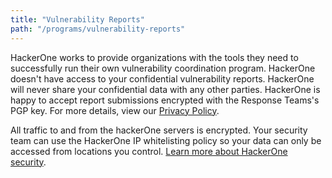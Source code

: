 ```yaml
---
title: "Vulnerability Reports"
path: "/programs/vulnerability-reports"
---
```

HackerOne works to provide organizations with the tools they need to successfully run their own vulnerability coordination program. HackerOne doesn't have access to your confidential vulnerability reports. HackerOne will never share your confidential data with any other parties. HackerOne is happy to accept report submissions encrypted with the Response Teams's PGP key. For more details, view our [Privacy Policy](https://www.hackerone.com/privacy).

All traffic to and from the hackerOne servers is encrypted. Your security team can use the HackerOne IP whitelisting policy so your data can only be accessed from locations you control. [Learn more about HackerOne security](https://hackerone.com/security).

